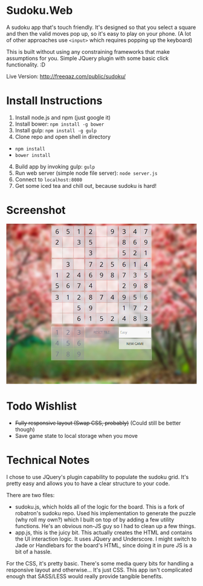 Sudoku.Web
==========

A sudoku app that's touch friendly. It's designed so that you select a square and then the valid moves pop up, so it's easy to play on your phone. (A lot of other approaches use `<input>` which requires popping up the keyboard)

This is built without using any constraining frameworks that make assumptions for you. Simple JQuery plugin with some basic click functionality. :D

Live Version: http://freeqaz.com/public/sudoku/

Install Instructions
===============

1. Install node.js and npm (just google it)
2. Install bower: `npm install -g bower`
2. Install gulp: `npm install -g gulp`
3. Clone repo and open shell in directory
  * `npm install`
  * `bower install`
4. Build app by invoking gulp: `gulp`
5. Run web server (simple node file server): `node server.js`
6. Connect to `localhost:8080`
7. Get some iced tea and chill out, because sudoku is hard!

Screenshot
==========
![Alt text](/sudokuscreenshot.png?raw=true "Screenshot")

Todo Wishlist
===============
* ~~Fully responsive layout (Swap CSS, probably)~~ (Could still be better though)
* Save game state to local storage when you move

Technical Notes
===============
I chose to use JQuery's plugin capability to populate the sudoku grid. It's pretty easy and allows you to have a clear structure to your code.

There are two files:

* sudoku.js, which holds all of the logic for the board. This is a fork of robatron's sudoku repo. Used his implementation to generate the puzzle (why roll my own?) which I built on top of by adding a few utility functions. He's an obvious non-JS guy so I had to clean up a few things.
* app.js, this is the juicy bit. This actually creates the HTML and contains the UI interaction logic. It uses JQuery and Underscore. I might switch to Jade or Handlebars for the board's HTML, since doing it in pure JS is a bit of a hassle.

For the CSS, it's pretty basic. There's some media query bits for handling a responsive layout and otherwise... It's just CSS. This app isn't complicated enough that SASS/LESS would really provide tangible benefits.
